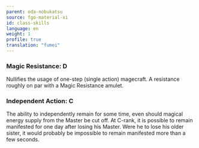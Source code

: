 ```yaml
---
parent: oda-nobukatsu
source: fgo-material-xi
id: class-skills
language: en
weight: 1
profile: true
translation: "fumei"
---
```


### Magic Resistance: D

Nullifies the usage of one-step (single action) magecraft.
A resistance roughly on par with a Magic Resistance amulet.

### Independent Action: C

The ability to independently remain for some time, even should magical energy supply from the Master be cut off.
At C-rank, it is possible to remain manifested for one day after losing his Master.
Were he to lose his older sister, it would probably be impossible to remain manifested more than a few seconds.

